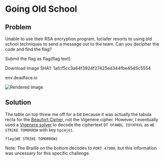 <h1>Going Old School</h1>

<h2>Problem</h2>
Unable to use their RSA encryption program, luciafer resorts to using old school techniques to send a message out to the team. Can you decipher the code and find the flag?

Submit the flag as flag{flag text}

Download Image
SHA1: 1afcf5cc3a64f3924f27425ed344fbe4545c5554

env.deadface.io

![Rendered Image](https://cyberhacktics.sfo2.digitaloceanspaces.com/DEADFACECTF2022/Challenges/crypto03/Old_School_sm.png)

<h2>Solution</h2>

The table on top threw me off for a bit because it was actually the tabula recta for the <a href="https://en.wikipedia.org/wiki/Beaufort_cipher">Beaufort Cipher,</a> not the Vigenere cipher. However, I eventually used a <a href="https://www.boxentriq.com/code-breaking/vigenere-cipher">Vigenere solver</a> to decode the ciphertext `DT UFAWDL IQYXFKVL` as `WE STRIKE TOMORROW` with key `hpcmjot`.

`flag{WE STRIKE TOMORROW}`

Note: The Braille on the bottom decodes to `PORT 47980`, but this information was uncessary for this specific challenge.
